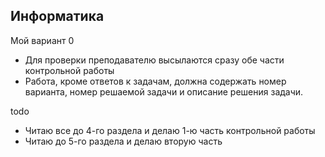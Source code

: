 ## Информатика

Мой вариант 0

- Для проверки преподавателю высылаются сразу обе части контрольной работы
- Работа, кроме ответов к задачам, должна содержать номер варианта, номер решаемой задачи и описание решения задачи.

todo
- Читаю все до 4-го раздела и делаю 1-ю часть контрольной работы
- Читаю до 5-го раздела и делаю вторую часть